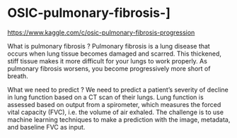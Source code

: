 # OSIC-pulmonary-fibrosis-]
  https://www.kaggle.com/c/osic-pulmonary-fibrosis-progression

What is pulmonary fibrosis ? 
Pulmonary fibrosis is a lung disease that occurs when lung tissue becomes damaged and scarred. This thickened, stiff tissue makes it more difficult for your lungs to work properly. As pulmonary fibrosis worsens, you become progressively more short of breath.

What we need to predict ?
We need to predict a patient’s severity of decline in lung function based on a CT scan of their lungs. Lung function is assessed based on output from a spirometer, which measures the forced vital capacity (FVC), i.e. the volume of air exhaled. The challenge is to use machine learning techniques to make a prediction with the image, metadata, and baseline FVC as input.
